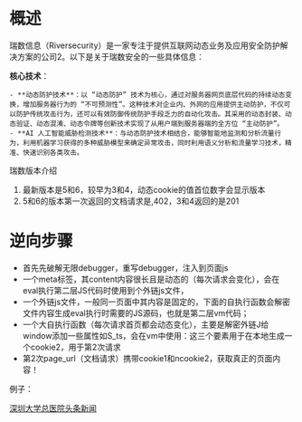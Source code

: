 # 概述
瑞数信息（Riversecurity）是一家专注于提供互联网动态业务及应用安全防护解决方案的公司2。以下是关于瑞数安全的一些具体信息：

**核心技术**：

    - **动态防护技术**：以 “动态防护” 技术为核心，通过对服务器网页底层代码的持续动态变换，增加服务器行为的 “不可预测性”。这种技术对企业内、外网的应用提供主动防护，不仅可以防护传统攻击行为，还可以有效防御传统防护手段乏力的自动化攻击。其采用的动态封装、动态验证、动态混淆、动态令牌等创新技术实现了从用户端到服务器端的全方位 “主动防护”。
    - **AI 人工智能威胁检测技术**：与动态防护技术相结合，能够智能地监测和分析流量行为，利用机器学习获得的多种威胁模型来确定异常攻击，同时利用语义分析和流量学习技术，精准、快速识别各类攻击。

瑞数版本介绍

1. 最新版本是5和6，较早为3和4，动态cookie的值首位数字会显示版本
2. 5和6的版本第一次返回的文档请求是,402，3和4返回的是201

# 逆向步骤
+ 首先先破解无限debugger，重写debugger，注入到页面js
+ 一个meta标签，其content内容很长且是动态的（每次请求会变化），会在eval执行第二层JS代码时使用到个外链js文件，
+ 一个外链js文件，一般同一页面中其内容是固定的，下面的自执行函数会解密文件内容生成eval执行时需要的JS源码，也就是第二层vm代码；
+ 一个大自执行函数（每次请求首页都会动态变化），主要是解密外链J给window添加一些属性如S_ts，会在vm中使用：这三个要素用于在本地生成一个cookie2，用于第2次请求
+ 第2次page_url（文档请求）携带cookie1和ncookie2，获取真正的页面内容！

例子：

[深圳大学总医院头条新闻](https://sugh.szu.edu.cn/Html/News/Columns/7/Index.html)

